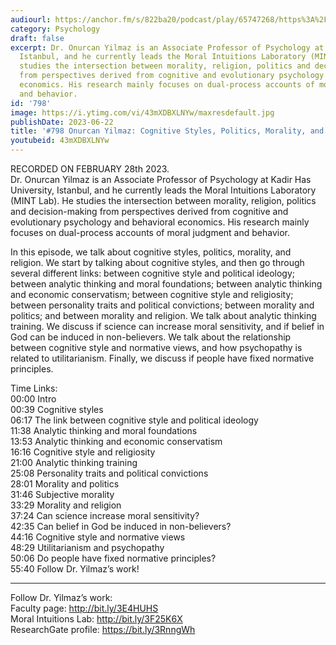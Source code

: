 ```yaml
---
audiourl: https://anchor.fm/s/822ba20/podcast/play/65747268/https%3A%2F%2Fd3ctxlq1ktw2nl.cloudfront.net%2Fstaging%2F2023-1-28%2Fe1828ec9-3342-dedf-70f8-a76750bcc67a.m4a
category: Psychology
draft: false
excerpt: Dr. Onurcan Yilmaz is an Associate Professor of Psychology at Kadir Has University,
  Istanbul, and he currently leads the Moral Intuitions Laboratory (MINT Lab). He
  studies the intersection between morality, religion, politics and decision-making
  from perspectives derived from cognitive and evolutionary psychology and behavioral
  economics. His research mainly focuses on dual-process accounts of moral judgment
  and behavior.
id: '798'
image: https://i.ytimg.com/vi/43mXDBXLNYw/maxresdefault.jpg
publishDate: 2023-06-22
title: '#798 Onurcan Yilmaz: Cognitive Styles, Politics, Morality, and Religion'
youtubeid: 43mXDBXLNYw
---
```

<div class="timelinks">

RECORDED ON FEBRUARY 28th 2023.  
Dr. Onurcan Yilmaz is an Associate Professor of Psychology at Kadir Has University, Istanbul, and he currently leads the Moral Intuitions Laboratory (MINT Lab). He studies the intersection between morality, religion, politics and decision-making from perspectives derived from cognitive and evolutionary psychology and behavioral economics. His research mainly focuses on dual-process accounts of moral judgment and behavior.

In this episode, we talk about cognitive styles, politics, morality, and religion. We start by talking about cognitive styles, and then go through several different links: between cognitive style and political ideology; between analytic thinking and moral foundations; between analytic thinking and economic conservatism; between cognitive style and religiosity; between personality traits and political convictions; between morality and politics; and between morality and religion. We talk about analytic thinking training. We discuss if science can increase moral sensitivity, and if belief in God can be induced in non-believers. We talk about the relationship between cognitive style and normative views, and how psychopathy is related to utilitarianism. Finally, we discuss if people have fixed normative principles.

Time Links:  
<time>00:00</time> Intro  
<time>00:39</time> Cognitive styles  
<time>06:17</time> The link between cognitive style and political ideology  
<time>11:38</time> Analytic thinking and moral foundations  
<time>13:53</time> Analytic thinking and economic conservatism  
<time>16:16</time> Cognitive style and religiosity  
<time>21:00</time> Analytic thinking training  
<time>25:08</time> Personality traits and political convictions  
<time>28:01</time> Morality and politics  
<time>31:46</time> Subjective morality  
<time>33:29</time> Morality and religion  
<time>37:24</time> Can science increase moral sensitivity?  
<time>42:35</time> Can belief in God be induced in non-believers?  
<time>44:16</time> Cognitive style and normative views  
<time>48:29</time> Utilitarianism and psychopathy  
<time>50:06</time> Do people have fixed normative principles?  
<time>55:40</time> Follow Dr. Yilmaz’s work!

---

Follow Dr. Yilmaz’s work:  
Faculty page: http://bit.ly/3E4HUHS  
Moral Intuitions Lab: http://bit.ly/3F25K6X  
ResearchGate profile: https://bit.ly/3RnngWh
</div>


